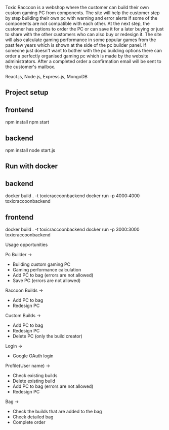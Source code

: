 Toxic Raccoon is a webshop where the customer can build their own custom gaming PC from components. The site will help the customer step by step building their own pc with warning and error alerts if some of the components are not compatible with each other. At the next step, the customer has options to order the PC or can save it for a later buying or just to share with the other customers who can also buy or redesign it. The site will also calculate gaming performance in some popular games from the past few years which is shown at the side of the pc builder panel. If someone just doesn't want to bother with the pc building options there can order a perfectly organised gaming pc which is made by the website administrators. After a completed order a confirmation email will be sent to the customer's mailbox.

React.js, Node.js, Express.js, MongoDB

## Project setup

## frontend
npm install
npm start

## backend
npm install
node start.js

## Run with docker

## backend
docker build . -t toxicraccoonbackend
docker run -p 4000:4000 toxicraccoonbackend

## frontend
docker build . -t toxicraccoonbackend
docker run -p 3000:3000 toxicraccoonbackend


Usage opportunities

Pc Builder -> 
- Building custom gaming PC
- Gaming performance calculation
- Add PC to bag (errors are not allowed)
- Save PC (errors are not allowed)

Raccoon Builds ->
- Add PC to bag
- Redesign PC 

Custom Builds ->
- Add PC to bag
- Redesign PC
- Delete PC (only the build creator)

Login -> 
- Google OAuth login

Profile(User name) ->
- Check existing builds
- Delete existing build
- Add PC to bag (errors are not allowed)
- Redesign PC

Bag -> 
- Check the builds that are added to the bag
- Check detailed bag
- Complete order